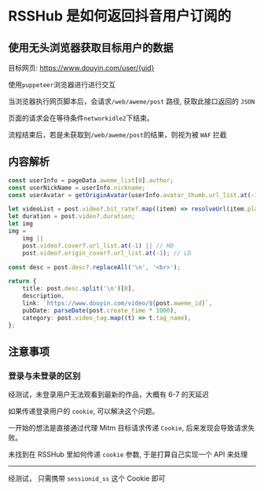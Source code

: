 # RSSHub 是如何返回抖音用户订阅的

## 使用无头浏览器获取目标用户的数据

目标网页: <https://www.douyin.com/user/{uid}>

使用`puppeteer`浏览器进行进行交互

当浏览器执行网页脚本后，会请求`/web/aweme/post` 路径, 获取此接口返回的 `JSON`

页面的请求会在等待条件`networkidle2`下结束。

流程结束后，若是未获取到`/web/aweme/post`的结果，则视为被 `WAF` 拦截

## 内容解析

```ts
const userInfo = pageData.aweme_list[0].author;
const userNickName = userInfo.nickname;
const userAvatar = getOriginAvatar(userInfo.avatar_thumb.url_list.at(-1));

let videoList = post.video?.bit_rate?.map((item) => resolveUrl(item.play_addr.url_list.at(-1)));
let duration = post.video?.duration;
let img
img =
    img ||
    post.video?.cover?.url_list.at(-1) || // HD
    post.video?.origin_cover?.url_list.at(-1); // LD

const desc = post.desc?.replaceAll('\n', '<br>');    

return {
    title: post.desc.split('\n')[0],
    description,
    link: `https://www.douyin.com/video/${post.aweme_id}`,
    pubDate: parseDate(post.create_time * 1000),
    category: post.video_tag.map((t) => t.tag_name),
};
```

## 注意事项

### 登录与未登录的区别

经测试，未登录用户无法观看到最新的作品，大概有 6-7 的天延迟

如果传递登录用户的 `cookie`, 可以解决这个问题。

一开始的想法是直接通过代理 Mitm 目标请求传递 `Cookie`, 后来发现会导致请求失败。

未找到在 RSSHub 里如何传递 `cookie` 参数, 于是打算自己实现一个 API 来处理

---

经测试， 只需携带 `sessionid_ss` 这个 Cookie 即可
